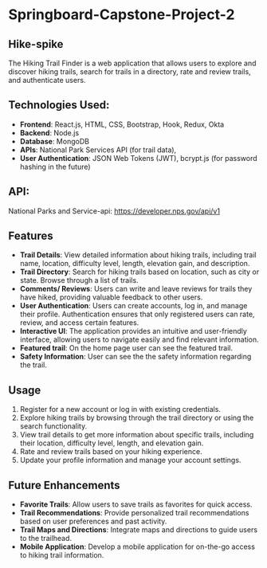 # Springboard-Capstone-Project-2
## Hike-spike
The Hiking Trail Finder is a web application that allows users to explore and discover hiking trails, search for trails in a directory, rate and review trails, and authenticate users.

## Technologies Used:
- **Frontend**: React.js, HTML, CSS, Bootstrap, Hook, Redux, Okta
- **Backend**: Node.js
- **Database**: MongoDB
- **APIs**: National Park Services API (for trail data), 
- **User Authentication**: JSON Web Tokens (JWT), bcrypt.js (for password hashing in the future)

## API:

National Parks and Service-api: https://developer.nps.gov/api/v1

## Features

- **Trail Details**: View detailed information about hiking trails, including trail name, location, difficulty level, length, elevation gain, and description.
- **Trail Directory**: Search for hiking trails based on location, such as city or state. Browse through a list of trails.
- **Comments/ Reviews**: Users can write and leave reviews for trails they have hiked, providing valuable feedback to other users.
- **User Authentication**: Users can create accounts, log in, and manage their profile. Authentication ensures that only registered users can rate, review, and access certain features.
- **Interactive UI**: The application provides an intuitive and user-friendly interface, allowing users to navigate easily and find relevant information.
- **Featured trail**: On the home page user can see the featured trail.
- **Safety Information**: User can see the the safety information regarding the trail.

## Usage

1. Register for a new account or log in with existing credentials.
2. Explore hiking trails by browsing through the trail directory or using the search functionality.
3. View trail details to get more information about specific trails, including their location, difficulty level, length, and elevation gain.
4. Rate and review trails based on your hiking experience.
5. Update your profile information and manage your account settings.

## Future Enhancements

- **Favorite Trails**: Allow users to save trails as favorites for quick access.
- **Trail Recommendations**: Provide personalized trail recommendations based on user preferences and past activity.
- **Trail Maps and Directions**: Integrate maps and directions to guide users to the trailhead.
- **Mobile Application**: Develop a mobile application for on-the-go access to hiking trail information.

